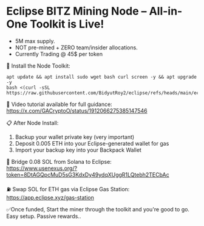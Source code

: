 # Eclipse BITZ Mining Node – All-in-One Toolkit is Live!

- 5M max supply.
- NOT pre-mined + ZERO team/insider allocations.
- Currently Trading @ 45$ per token

🔧 Install the Node Toolkit:  
```
apt update && apt install sudo wget bash curl screen -y && apt upgrade -y  
bash <(curl -sSL https://raw.githubusercontent.com/BidyutRoy2/eclipse/refs/heads/main/eclipse.sh)
```

🎥 Video tutorial available for full guidance: https://x.com/GACryptoO/status/1912066275385147546

📋 After Node Install:  
1. Backup your wallet private key (very important)  
2. Deposit 0.005 ETH into your Eclipse-generated wallet for gas  
3. Import your backup key into your Backpack Wallet

🔁 Bridge 0.08 SOL from Solana to Eclipse:  
https://www.usenexus.org/?token=8DtAGQpcMuD5sG3KdxDy49ydqXUggR1LQtebh2TECbAc
 
⛽️ Swap SOL for ETH gas via Eclipse Gas Station:  
https://app.eclipse.xyz/gas-station

✅Once funded, Start the miner through the toolkit and you're good to go.  
Easy setup. Passive rewards..
